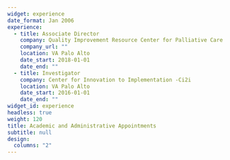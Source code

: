 ```yaml
---
widget: experience
date_format: Jan 2006
experience:
  - title: Associate Director
    company: Quality Improvement Resource Center for Palliative Care
    company_url: ""
    location: VA Palo Alto
    date_start: 2018-01-01
    date_end: ""
  - title: Investigator
    company: Center for Innovation to Implementation -Ci2i
    location: VA Palo Alto
    date_start: 2016-01-01
    date_end: ""
widget_id: experience
headless: true
weight: 120
title: Academic and Administrative Appointments
subtitle: null
design:
  columns: "2"
---
```


